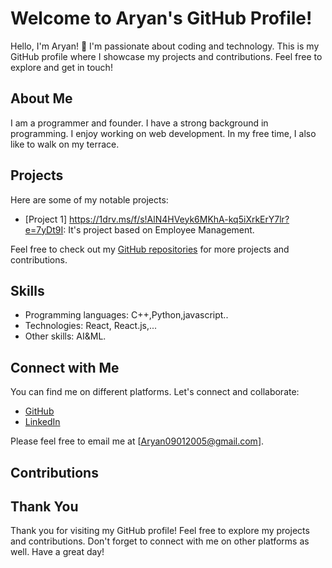  # Welcome to Aryan's GitHub Profile!

Hello, I'm Aryan! 👋 I'm passionate about coding and technology. This is my GitHub profile where I showcase my projects and contributions. Feel free to explore and get in touch!

## About Me

I am a  programmer and founder. I have a strong background in  programming. I enjoy working on  web development. In my free time, I also like to walk on my terrace.

## Projects

Here are some of my notable projects:

- [Project 1] https://1drv.ms/f/s!AlN4HVeyk6MKhA-kq5iXrkErY7lr?e=7yDt9I: It's project based on Employee Management.
 
Feel free to check out my [GitHub repositories]( github.com/ARYANjoshi09) for more projects and contributions.

## Skills

- Programming languages: C++,Python,javascript..
- Technologies: React, React.js,...
- Other skills: AI&ML.

## Connect with Me

You can find me on different platforms. Let's connect and collaborate:

- [GitHub]( github.com/ARYANjoshi09)
- [LinkedIn](www.linkedin.com/in/aryan-joshi-magneta0901)
  

Please feel free to email me at [Aryan09012005@gmail.com].

## Contributions

 

 
## Thank You

Thank you for visiting my GitHub profile! Feel free to explore my projects and contributions. Don't forget to connect with me on other platforms as well. Have a great day!


<!---
ARYANjoshi09/ARYANjoshi09 is a ✨ special ✨ repository because its `README.md` (this file) appears on your GitHub profile.
You can click the Preview link to take a look at your changes.
--->
